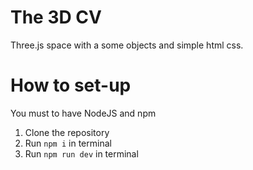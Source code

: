 # The 3D CV
Three.js space with a some objects and simple html css.

# How to set-up
You must to have NodeJS and npm
1. Clone the repository
2. Run `npm i` in terminal
3. Run `npm run dev` in terminal
